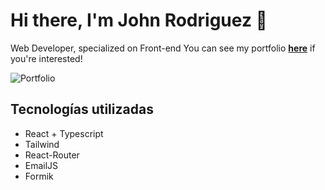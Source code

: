 # Hi there, I'm John Rodriguez 👋

Web Developer, specialized on Front-end
You can see my portfolio [**here**](https://aimajohn.github.io/Aimajohn/) if you're interested!

![Portfolio](https://i.postimg.cc/dt5Dh8r8/aimajoke-github-io-Aimajoke.png)
## Tecnologías utilizadas 
 - React + Typescript
 - Tailwind
 - React-Router
 - EmailJS
 - Formik
<!--
**Aimajoke/aimajoke** is a ✨ _special_ ✨ repository because its `README.md` (this file) appears on your GitHub profile.

Here are some ideas to get you started:

- 🔭 I’m currently working on ...
- 🌱 I’m currently learning ...
- 👯 I’m looking to collaborate on ...
- 🤔 I’m looking for help with ...
- 💬 Ask me about ...
- 📫 How to reach me: ...
- 😄 Pronouns: ...
- ⚡ Fun fact: ...
-->
